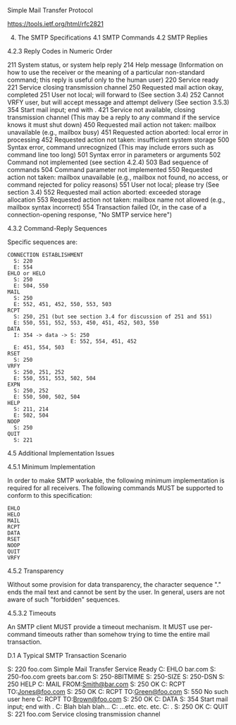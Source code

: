 Simple Mail Transfer Protocol

https://tools.ietf.org/html/rfc2821

4. The SMTP Specifications
4.1 SMTP Commands
4.2 SMTP Replies

4.2.3  Reply Codes in Numeric Order

  211 System status, or system help reply
  214 Help message (Information on how to use the receiver or the meaning of a particular non-standard command; this reply is useful only to the human user)
  220 <domain> Service ready
  221 <domain> Service closing transmission channel
  250 Requested mail action okay, completed
  251 User not local; will forward to <forward-path> (See section 3.4)
  252 Cannot VRFY user, but will accept message and attempt delivery (See section 3.5.3)
  354 Start mail input; end with <CRLF>.<CRLF>
  421 <domain> Service not available, closing transmission channel (This may be a reply to any command if the service knows it must shut down)
  450 Requested mail action not taken: mailbox unavailable (e.g., mailbox busy)
  451 Requested action aborted: local error in processing
  452 Requested action not taken: insufficient system storage
  500 Syntax error, command unrecognized (This may include errors such as command line too long)
  501 Syntax error in parameters or arguments
  502 Command not implemented (see section 4.2.4)
  503 Bad sequence of commands
  504 Command parameter not implemented
  550 Requested action not taken: mailbox unavailable (e.g., mailbox not found, no access, or command rejected for policy reasons)
  551 User not local; please try <forward-path> (See section 3.4)
  552 Requested mail action aborted: exceeded storage allocation
  553 Requested action not taken: mailbox name not allowed (e.g., mailbox syntax incorrect)
  554 Transaction failed  (Or, in the case of a connection-opening response, "No SMTP service here")

4.3.2 Command-Reply Sequences

  Specific sequences are:

    CONNECTION ESTABLISHMENT
      S: 220
      E: 554
    EHLO or HELO
      S: 250
      E: 504, 550
    MAIL
      S: 250
      E: 552, 451, 452, 550, 553, 503
    RCPT
      S: 250, 251 (but see section 3.4 for discussion of 251 and 551)
      E: 550, 551, 552, 553, 450, 451, 452, 503, 550
    DATA
      I: 354 -> data -> S: 250
                        E: 552, 554, 451, 452
      E: 451, 554, 503
    RSET
      S: 250
    VRFY
      S: 250, 251, 252
      E: 550, 551, 553, 502, 504
    EXPN
      S: 250, 252
      E: 550, 500, 502, 504
    HELP
      S: 211, 214
      E: 502, 504
    NOOP
      S: 250
    QUIT
      S: 221

4.5 Additional Implementation Issues

4.5.1 Minimum Implementation

  In order to make SMTP workable, the following minimum implementation
  is required for all receivers.  The following commands MUST be
  supported to conform to this specification:

    EHLO
    HELO
    MAIL
    RCPT
    DATA
    RSET
    NOOP
    QUIT
    VRFY

4.5.2 Transparency

  Without some provision for data transparency, the character sequence
  "<CRLF>.<CRLF>" ends the mail text and cannot be sent by the user.
  In general, users are not aware of such "forbidden" sequences.

4.5.3.2 Timeouts

  An SMTP client MUST provide a timeout mechanism.  It MUST use per-
  command timeouts rather than somehow trying to time the entire mail
  transaction.

D.1 A Typical SMTP Transaction Scenario

  S: 220 foo.com Simple Mail Transfer Service Ready
  C: EHLO bar.com
  S: 250-foo.com greets bar.com
  S: 250-8BITMIME
  S: 250-SIZE
  S: 250-DSN
  S: 250 HELP
  C: MAIL FROM:<Smith@bar.com>
  S: 250 OK
  C: RCPT TO:<Jones@foo.com>
  S: 250 OK
  C: RCPT TO:<Green@foo.com>
  S: 550 No such user here
  C: RCPT TO:<Brown@foo.com>
  S: 250 OK
  C: DATA
  S: 354 Start mail input; end with <CRLF>.<CRLF>
  C: Blah blah blah...
  C: ...etc. etc. etc.
  C: .
  S: 250 OK
  C: QUIT
  S: 221 foo.com Service closing transmission channel
